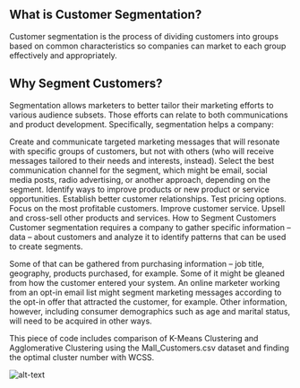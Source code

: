 ## What is Customer Segmentation?
Customer segmentation is the process of dividing customers into groups based on common characteristics so companies can market to each group effectively and appropriately.


## Why Segment Customers?
Segmentation allows marketers to better tailor their marketing efforts to various audience subsets. Those efforts can relate to both communications and product development. Specifically, segmentation helps a company:

Create and communicate targeted marketing messages that will resonate with specific groups of customers, but not with others (who will receive messages tailored to their needs and interests, instead).
Select the best communication channel for the segment, which might be email, social media posts, radio advertising, or another approach, depending on the segment. 
Identify ways to improve products or new product or service opportunities.
Establish better customer relationships.
Test pricing options.
Focus on the most profitable customers.
Improve customer service.
Upsell and cross-sell other products and services.
How to Segment Customers
Customer segmentation requires a company to gather specific information – data – about customers and analyze it to identify patterns that can be used to create segments.

Some of that can be gathered from purchasing information – job title, geography, products purchased, for example. Some of it might be gleaned from how the customer entered your system. An online marketer working from an opt-in email list might segment marketing messages according to the opt-in offer that attracted the customer, for example. Other information, however, including consumer demographics such as age and marital status, will need to be acquired in other ways.














This piece of code includes comparison of K-Means Clustering and Agglomerative Clustering using the Mall_Customers.csv dataset and finding the optimal cluster number with WCSS.


![alt-text](https://miro.medium.com/max/1000/0*rNjdpgNshbeUuTIa.jpg)
